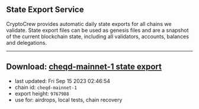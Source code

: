 ## State Export Service
CryptoCrew provides automatic daily state exports for all chains we validate. State export files can be used as genesis files and are a snapshot of the current blockchain state, including all validators, accounts, balances and delegations.

---
**Download: [cheqd-mainnet-1 state export](https://dl.ccvalidators.com/SERVICE/cheqd/cheqd-mainnet-1_export_9767988.json)**
---

- last updated: Fri Sep 15 2023 02:46:54
- chain id: `cheqd-mainnet-1`
- export height: `9767988`
- use for: airdrops, local tests, chain recovery
